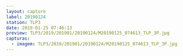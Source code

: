 ```yaml
---
layout: capture
label: 20190124
station: TLP3
date: 2019-01-25 07:46:13
preview: TLP3/2019/201901/20190124/M20190125_074613_TLP_3P.jpg
capturas:
  - imagem: TLP3/2019/201901/20190124/M20190125_074613_TLP_3P.jpg
---
```

